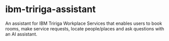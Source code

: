 # ibm-tririga-assistant
An assistant for IBM Tririga Workplace Services that enables users to book rooms, make service requests, locate people/places and ask questions with an AI assistant. 

